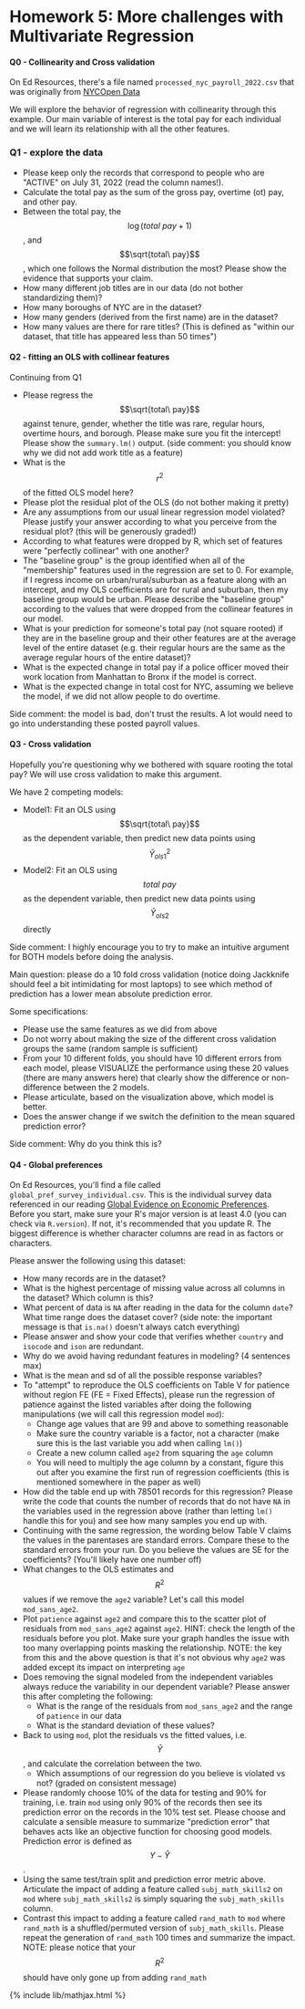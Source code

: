 # Homework 5: More challenges with Multivariate Regression

#### Q0 - Collinearity and Cross validation
On Ed Resources, there's a file named `processed_nyc_payroll_2022.csv` that was originally from 
[NYCOpen Data](https://data.cityofnewyork.us/City-Government/Citywide-Payroll-Data-Fiscal-Year-/k397-673e)

We will explore the behavior of regression with collinearity through this example.
Our main variable of interest is the total pay for each individual and we will learn its relationship with
all the other features.

### Q1 - explore the data
- Please keep only the records that correspond to people who are "ACTIVE" on July 31, 2022 (read the column names!).
- Calculate the total pay as the sum of the gross pay, overtime (ot) pay, and other pay.
- Between the total pay, the $$\log(total\ pay + 1)$$, and $$\sqrt{total\ pay}$$, which one follows the Normal distribution the most? Please show the evidence that supports your claim.
- How many different job titles are in our data (do not bother standardizing them)?
- How many boroughs of NYC are in the dataset?
- How many genders (derived from the first name) are in the dataset?
- How many values are there for rare titles? (This is defined as "within our dataset, that title has appeared less than 50 times")

#### Q2 - fitting an OLS with collinear features

Continuing from Q1

- Please regress the $$\sqrt{total\ pay}$$ against tenure, gender, whether the title was rare, regular hours, overtime hours, and borough. Please make sure you fit the intercept! Please show the `summary.lm()` output. (side comment: you should know why we did not add work title as a feature)
- What is the $$r^2$$ of the fitted OLS model here?
- Please plot the residual plot of the OLS (do not bother making it pretty)
- Are any assumptions from our usual linear regression model violated? Please justify your answer according to what you perceive from the residual plot? (this will be generously graded!)
- According to what features were dropped by R, which set of features were "perfectly collinear" with one another?
- The "baseline group" is the group identified when all of the "membership" features used in the regression are set to 0. For example, if I regress income on urban/rural/suburban as a feature along with an intercept, and my OLS coefficients are for rural and suburban, then my baseline group would be urban. Please describe the "baseline group" according to the values that were dropped from the collinear features in our model.
- What is your prediction for someone's total pay (not square rooted) if they are in the baseline group and their other features are at the average level of the entire dataset (e.g. their regular hours are the same as the average regular hours of the entire dataset)?
- What is the expected change in total pay if a police officer moved their work location from Manhattan to Bronx if the model is correct.
- What is the expected change in total cost for NYC, assuming we believe the model, if we did not allow people to do overtime.

Side comment: the model is bad, don't trust the results. A lot would need to go into understanding these posted payroll values.


#### Q3 - Cross validation
Hopefully you're questioning why we bothered with square rooting the total pay? We will use cross validation to make this argument.

We have 2 competing models:
- Model1: Fit an OLS using $$\sqrt{total\ pay}$$ as the dependent variable, then predict new data points using $$\hat{Y}^2_{ols1}$$
- Model2: Fit an OLS using $$total\ pay$$ as the dependent variable, then predict new data points using $$\hat{Y}_{ols2}$$ directly

Side comment: I highly encourage you to try to make an intuitive argument for BOTH models before doing the analysis.

Main question: please do a 10 fold cross validation (notice doing Jackknife should feel a bit intimidating for most laptops) to see which method of prediction has a lower mean absolute prediction error.

Some specifications:
- Please use the same features as we did from above
- Do not worry about making the size of the different cross validation groups the same (random sample is sufficient)
- From your 10 different folds, you should have 10 different errors from each model, please VISUALIZE the performance using these 20 values (there are many answers here) that clearly show the difference or non-difference between the 2 models.
- Please articulate, based on the visualization above, which model is better.
- Does the answer change if we switch the definition to the mean squared prediction error?

Side comment: Why do you think this is?


#### Q4 - Global preferences

On Ed Resources, you'll find a file called `global_pref_survey_individual.csv`.
This is the individual survey data referenced in our reading [Global Evidence on Economic Preferences](https://academic.oup.com/qje/article/133/4/1645/5025666).
Before you start, make sure your R's major version is at least 4.0 (you can check via `R.version`). If not, it's recommended that you update R. The biggest difference is whether character columns are read in as factors or characters.

Please answer the following using this dataset:

- How many records are in the dataset?
- What is the highest percentage of missing value across all columns in the dataset? Which column is this?
- What percent of data is `NA` after reading in the data for the column `date`?
  What time range does the dataset cover? (side note: the important message is that `is.na()`
  doesn't always catch everything)
- Please answer and show your code that verifies whether `country` and `isocode` and `ison` are redundant.
- Why do we avoid having redundant features in modeling? (4 sentences max)
- What is the mean and sd of all the possible response variables?
- To "attempt" to reproduce the OLS coefficients on Table V for patience without region FE (FE = Fixed Effects),
  please run the regression of patience against the listed variables after doing the following manipulations (we will call this regression model `mod`):
  - Change age values that are 99 and above to something reasonable
  - Make sure the country variable is a factor, not a character (make sure this is the last variable you add when calling `lm()`)
  - Create a new column called `age2` from squaring the `age` column
  - You will need to multiply the age column by a constant, figure this out after you examine the first run of regression coefficients (this is mentioned somewhere in the paper as well)
- How did the table end up with 78501 records for this regression? Please write the code that counts the number of records that do not have `NA` in the variables used in the regression above (rather than letting `lm()` handle this for you) and see how many samples you end up with.
- Continuing with the same regression, the wording below Table V claims the values in the parentases are standard errors. Compare these to the standard errors from your run. Do you believe the values are SE for the coefficients? (You'll likely have one number off)
- What changes to the OLS estimates and $$R^2$$ values if we remove the `age2` variable? Let's call this model `mod_sans_age2`. 
- Plot `patience` against `age2` and compare this to the scatter plot of residuals from `mod_sans_age2` against `age2`. HINT: check the length of the residuals before you plot. Make sure your graph handles the issue with too many overlapping points masking the relationship.
  NOTE: the key from this and the above question is that it's not obvious why `age2` was added except its impact on interpreting `age`
- Does removing the signal modeled from the independent variables always reduce the variability in our dependent variable? Please answer this after completing the following:
  - What is the range of the residuals from `mod_sans_age2` and the range of `patience` in our data
  - What is the standard deviation of these values?
- Back to using `mod`, plot the residuals vs the fitted values, i.e. $$\hat{Y}$$, and calculate the correlation between the two.
  - Which assumptions of our regression do you believe is violated vs not? (graded on consistent message)
- Please randomly choose 10% of the data for testing and 90% for training, i.e. train `mod` using only 90% of the records then see its prediction error on the records in the 10% test set. Please choose and calculate a sensible measure to summarize "prediction error" that behaves acts like an objective function for choosing good models. Prediction error is defined as $$Y - \hat{Y}$$.
- Using the same test/train split and prediction error metric above. Articulate the impact of adding a feature called `subj_math_skills2` on `mod` where `subj_math_skills2` is simply squaring the `subj_math_skills` column.
- Contrast this impact to adding a feature called `rand_math` to `mod` where `rand_math` is a shuffled/permuted version of `subj_math_skills`. Please repeat the generation of `rand_math` 100 times and summarize the impact.
  NOTE: please notice that your $$R^2$$ should have only gone up from adding `rand_math`


{% include lib/mathjax.html %}
